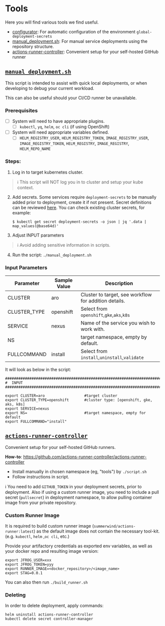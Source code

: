 # Tools
Here you will find various tools we find useful.
- [configurator](/tools/configurator/): For automatic configuration of the environment `global-deployment-secrets`
- [manual_deployment.sh](#manual_deploymentsh): For manual service deployments using the repository structure.
- [actions-runner-controller](#actions-runner-controller): Convenient setup for your self-hosted GitHub runner
  
## [`manual_deployment.sh`](/manual_deployment.sh) 

This script is intended to assist with quick local deployments, or when developing to debug your current workload.

This can also be useful should your CI/CD runner be unavailable.

### Prerequisites
- [ ] System will need to have appropriate plugins.
  - [ ] `kubectl`, `yq`, `helm`, `oc cli` (if using OpenShift)
- [ ] System will need appropriate variables defined. 
  - [ ] `HELM_REGISTRY_USER`, `HELM_REGISTRY_TOKEN`, `IMAGE_REGISTRY_USER`, `IMAGE_REGISTRY_TOKEN`, `HELM_REGISTRY`, `IMAGE_REGISTRY`, `HELM_REPO_NAME`

### Steps:
1) Log in to target kubernetes cluster.

> ℹ️ This script will NOT log you in to cluster and setup your kube context.

2) Add secrets. Some services require `deployment-secrets` to be manually added prior to deployment, create it if not present. Secret definitions can be reviewed [here](/doc/secrets.md). You can check existing cluster secrets, for example:
    ```
    $ kubectl get secret deployment-secrets -o json | jq '.data | map_values(@base64d)'
    ```
3) Adjust INPUT parameters

> ℹ️ Avoid adding sensitive information in scripts.

4) Run the script: `./manual_deployment.sh`

### Input Parameters  

Parameter|Sample Value|Description
-|-|-
CLUSTER|aro|Cluster to target, see workflow for addition details.
CLUSTER_TYPE|openshift|Select from `openshift`,`gke`,`aks`,`k8s`
SERVICE|nexus|Name of the service you wish to work with.
NS||target namespace, empty by default.
FULLCOMMAND|install|Select from `install`,`uninstall`,`validate`

It will look as below in the script:
```
###################################################################################################
#  INPUT
###################################################################################################

export CLUSTER=aro                  #target cluster
export CLUSTER_TYPE=openshift       #cluster type: [openshift, gke, aks, k8s]
export SERVICE=nexus
export NS=                          #target namespace, empty for default
export FULLCOMMAND="install"
```

## [`actions-runner-controller`](/tools/actions-runner-controller/)

Convenient setup for your self-hosted GitHub runners.

**How-to**: https://github.com/actions-runner-controller/actions-runner-controller

- Install manually in chosen namespace (eg, "tools") by ```./script.sh```
- Follow instructions in script.

ℹ️ You need to add `GITHUB_TOKEN` in your deployment secrets, prior to deployment.
Also if using a custom runner image, you need to include a pull secret (`pullsecret`) in deployment namespace, to allow pulling container image from your private repository.

### Custom Runner Image
It is required to build custom runner image (`summerwind/actions-runner:latest`) as the default image does not contain the necessary tool-kit. (e.g. `kubectl`, `helm` ,`oc cli`, etc.)

Provide your artifactory credentials as exported env variables, as well as your docker repo and resulting image version:
```
export JFROG_USER=xxx
export JFROG_TOKEN=yyy
export RUNNER_IMAGE=<docker_repository>/<image_name>
export STAG=0.0.1
```
You can also then run ```./build_runner.sh```

### Deleting
In order to delete deployment, apply commands:
```
helm uninstall actions-runner-controller
kubectl delete secret controller-manager
```

